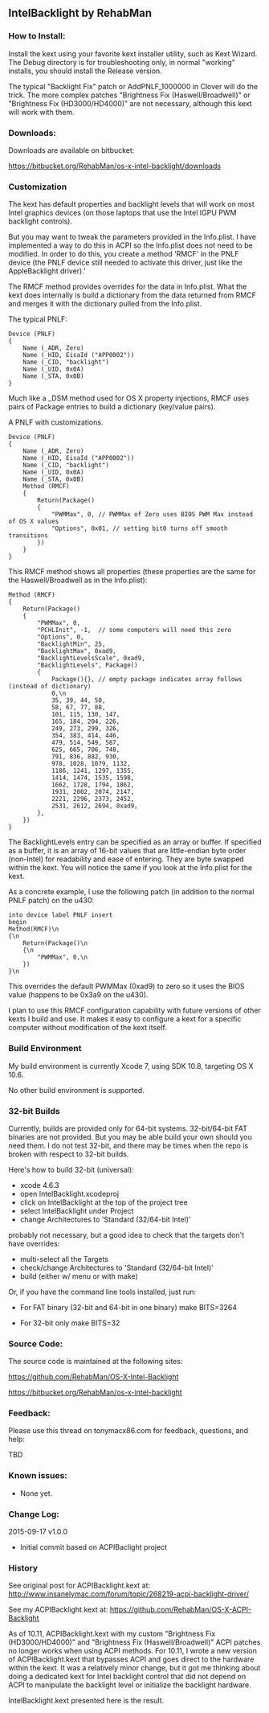 ## IntelBacklight by RehabMan


### How to Install:

Install the kext using your favorite kext installer utility, such as Kext Wizard.  The Debug directory is for troubleshooting only, in normal "working" installs, you should install the Release version.

The typical "Backlight Fix" patch or AddPNLF_1000000 in Clover will do the trick.  The more complex patches "Brightness Fix (Haswell/Broadwell)" or "Brightness Fix (HD3000/HD4000)" are not necessary, although this kext will work with them.


### Downloads:

Downloads are available on bitbucket:

https://bitbucket.org/RehabMan/os-x-intel-backlight/downloads


### Customization

The kext has default properties and backlight levels that will work on most Intel graphics devices (on those laptops that use the Intel IGPU PWM backlight controls).

But you may want to tweak the parameters provided in the Info.plist.  I have implemented a way to do this in ACPI so the Info.plist does not need to be modified.  In order to do this, you create a method 'RMCF' in the PNLF device (the PNLF device still needed to activate this driver, just like the AppleBacklight driver).'

The RMCF method provides overrides for the data in Info.plist.  What the kext does internally is build a dictionary from the data returned from RMCF and merges it with the dictionary pulled from the Info.plist.

The typical PNLF:
```
Device (PNLF)
{
    Name (_ADR, Zero)
    Name (_HID, EisaId ("APP0002"))
    Name (_CID, "backlight")
    Name (_UID, 0x0A)
    Name (_STA, 0x0B)
}
```

Much like a _DSM method used for OS X property injections, RMCF uses pairs of Package entries to build a dictionary (key/value pairs).

A PNLF with customizations.
```
Device (PNLF)
{
    Name (_ADR, Zero)
    Name (_HID, EisaId ("APP0002"))
    Name (_CID, "backlight")
    Name (_UID, 0x0A)
    Name (_STA, 0x0B)
    Method (RMCF)
    {
        Return(Package()
        {
            "PWMMax", 0, // PWMMax of Zero uses BIOS PWM Max instead of OS X values
            "Options", 0x01, // setting bit0 turns off smooth transitions
        })
    }
}
```

This RMCF method shows all properties (these properties are the same for the Haswell/Broadwell as in the Info.plist):
```
Method (RMCF)
{
    Return(Package()
    {
        "PWMMax", 0,
        "PCHLInit", -1,  // some computers will need this zero
        "Options", 0,
        "BacklightMin", 25,
        "BacklightMax", 0xad9,
        "BacklightLevelsScale", 0xad9,
        "BacklightLevels", Package()
        {
            Package(){}, // empty package indicates array follows (instead of dictionary)
            0,\n
            35, 39, 44, 50,
            58, 67, 77, 88,
            101, 115, 130, 147,
            165, 184, 204, 226,
            249, 273, 299, 326,
            354, 383, 414, 446,
            479, 514, 549, 587,
            625, 665, 706, 748,
            791, 836, 882, 930,
            978, 1028, 1079, 1132,
            1186, 1241, 1297, 1355,
            1414, 1474, 1535, 1598,
            1662, 1728, 1794, 1862,
            1931, 2002, 2074, 2147,
            2221, 2296, 2373, 2452,
            2531, 2612, 2694, 0xad9,
        },
    })
}
```

The BacklightLevels entry can be specified as an array or buffer.  If specified as a buffer, it is an array of 16-bit values that are little-endian byte order (non-Intel) for readability and ease of entering.  They are byte swapped within the kext.  You will notice the same if you look at the Info.plist for the kext.

As a concrete example, I use the following patch (in addition to the normal PNLF patch) on the u430:
```
into device label PNLF insert
begin
Method(RMCF)\n
{\n
    Return(Package()\n
    {\n
        "PWMMax", 0,\n
    })
}\n
```

This overrides the default PWMMax (0xad9) to zero so it uses the BIOS value (happens to be 0x3a9 on the u430).

I plan to use this RMCF configuration capability with future versions of other kexts I build and use.  It makes it easy to configure a kext for a specific computer without modification of the kext itself.


### Build Environment

My build environment is currently Xcode 7, using SDK 10.8, targeting OS X 10.6.

No other build environment is supported.


### 32-bit Builds

Currently, builds are provided only for 64-bit systems.  32-bit/64-bit FAT binaries are not provided.  But you may be able build your own should you need them.  I do not test 32-bit, and there may be times when the repo is broken with respect to 32-bit builds.

Here's how to build 32-bit (universal):

- xcode 4.6.3
- open IntelBacklight.xcodeproj
- click on IntelBacklight at the top of the project tree
- select IntelBacklight under Project
- change Architectures to 'Standard (32/64-bit Intel)'

probably not necessary, but a good idea to check that the targets don't have overrides:
- multi-select all the Targets
- check/change Architectures to 'Standard (32/64-bit Intel)'
- build (either w/ menu or with make)

Or, if you have the command line tools installed, just run:

- For FAT binary (32-bit and 64-bit in one binary)
make BITS=3264

- For 32-bit only
make BITS=32


### Source Code:

The source code is maintained at the following sites:

https://github.com/RehabMan/OS-X-Intel-Backlight

https://bitbucket.org/RehabMan/os-x-intel-backlight


### Feedback:

Please use this thread on tonymacx86.com for feedback, questions, and help:

TBD


### Known issues:

- None yet.


### Change Log:

2015-09-17 v1.0.0

- Initial commit based on ACPIBaclight project


### History

See original post for ACPIBacklight.kext at:
http://www.insanelymac.com/forum/topic/268219-acpi-backlight-driver/

See my ACPIBacklight.kext at: 
https://github.com/RehabMan/OS-X-ACPI-Backlight

As of 10.11, ACPIBacklight.kext with my custom "Brightness Fix (HD3000/HD4000)" and "Brightness Fix (Haswell/Broadwell)" ACPI patches no longer works when using ACPI methods.  For 10.11, I wrote a new version of ACPIBacklight.kext that bypasses ACPI and goes direct to the hardware within the kext.  It was a relatively minor change, but it got me thinking about doing a dedicated kext for Intel backlight control that did not depend on ACPI to manipulate the backlight level or initialize the backlight hardware.

IntelBacklight.kext presented here is the result.

